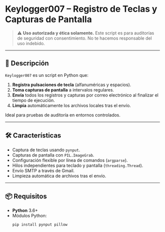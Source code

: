 # Keylogger007 – Registro de Teclas y Capturas de Pantalla

> ⚠️ **Uso autorizada y ética solamente.** Este script es para auditorías de seguridad con consentimiento. No te hacemos responsable del uso indebido.

---

## 📖 Descripción

`Keylogger007` es un script en Python que:

1. **Registra pulsaciones de tecla** (alfanuméricas y espacios).  
2. **Toma capturas de pantalla** a intervalos regulares.  
3. **Envía** todos los registros y capturas por correo electrónico al finalizar el tiempo de ejecución.  
4. **Limpia** automáticamente los archivos locales tras el envío.

Ideal para pruebas de auditoría en entornos controlados.

---

## 🛠️ Características

- Captura de teclas usando `pynput`.  
- Capturas de pantalla con `PIL.ImageGrab`.  
- Configuración flexible por línea de comandos (`argparse`).  
- Hilos independientes para teclado y pantalla (`threading.Thread`).  
- Envío SMTP a través de Gmail.  
- Limpieza automática de archivos tras el envío.

---

## 📦 Requisitos

- **Python** 3.6+  
- Módulos Python:
  ```bash
  pip install pynput pillow
